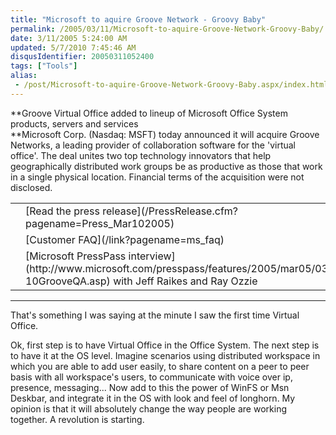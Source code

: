 ```yaml
---
title: "Microsoft to aquire Groove Network - Groovy Baby"
permalink: /2005/03/11/Microsoft-to-aquire-Groove-Network-Groovy-Baby/
date: 3/11/2005 5:24:00 AM
updated: 5/7/2010 7:45:46 AM
disqusIdentifier: 20050311052400
tags: ["Tools"]
alias:
 - /post/Microsoft-to-aquire-Groove-Network-Groovy-Baby.aspx/index.html
---
```

**Groove Virtual Office added to lineup of Microsoft Office System 
products, servers and services  
**Microsoft Corp. (Nasdaq: MSFT) today 
announced it will acquire Groove Networks, a leading provider of collaboration 
software for the 'virtual office'. The deal unites two top technology innovators 
that help geographically distributed work groups be as productive as those that 
work in a single physical location. Financial terms of the acquisition were not 
disclosed.   

<!-- more -->

<table>
  <tbody>
  <tr>
    <td valign="center"></td>
    <td valign="center">[Read the press 
      release](/PressRelease.cfm?pagename=Press_Mar102005) </td></tr>
  <tr>
    <td valign="center"></td>
    <td valign="center">[Customer FAQ](/link?pagename=ms_faq)</td></tr>
  <tr>
    <td valign="center">  
</td>
    <td valign="center">[Microsoft 
      PressPass interview](http://www.microsoft.com/presspass/features/2005/mar05/03-10GrooveQA.asp)  
with Jeff Raikes and Ray Ozzie 
</td></tr></tbody></table>


* * *

That's something I was saying at the minute I saw the first time Virtual 
Office.  

Ok, first step is to have Virtual Office in the Office System. 
The next step is to have it at the OS level. Imagine scenarios using distributed 
workspace in which you are able to add user easily, to share content on a peer 
to peer basis with all workspace's users, to communicate with voice over ip, 
presence, messaging... Now add to this the power of WinFS or Msn Deskbar, and 
integrate it in the OS with look and feel of longhorn. My opinion is that 
it will absolutely change the way people are working together. A revolution is 
starting.
